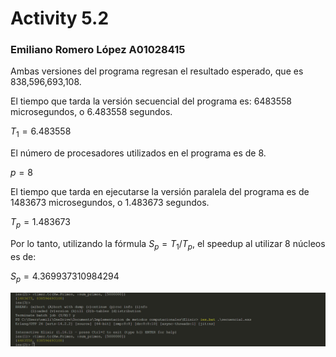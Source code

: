 # Activity 5.2

### Emiliano Romero López A01028415

Ambas versiones del programa regresan el resultado esperado, que es 838,596,693,108.

El tiempo que tarda la versión secuencial del programa es: 6483558 microsegundos, o 6.483558 segundos. 

$T_1 = 6.483558$

El número de procesadores utilizados en el programa es de 8.

$p = 8$

El tiempo que tarda en ejecutarse la versión paralela del programa es de 1483673 microsegundos, o 1.483673 segundos.

$T_p = 1.483673$

Por lo tanto, utilizando la fórmula $S_p = T_1/T_p$, el speedup al utilizar 8 núcleos es de:

$S_p = 4.369937310984294$

![Terminal showing the runtime of both versions of the program](time.png)
